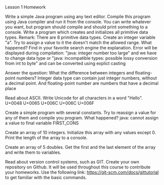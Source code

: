 Lesson 1 Homework

Write a simple Java program using any text editor. Compile this program using Java compiler and run it from the console. You can write whatever you want, but program should compile and should print something to a console.
Write a program which creates and initializes all primitive data types. Remark: There are 8 primitive data types.
Create an integer variable "a". Try to assign a value to it the doesn't match the allowed range. What happened? Find in your favorite search engine the explanation.
Error will be displayed during compilation:
"java: integer number too large" and we have to change data type
or "java: incompatible types: possible lossy conversion from int to byte" and can be converted using explict casting

Answer the question: What the difference between integers and floating-point numbers?
Integer data type can contain just integer numbers, without a decimal point. And floating-point number are numbers that have a decimal place

Read about ASCII. Write Unicode for all characters in a word "Hello".
U+0048 U+0065 U+006C U+006C U+006F

Create a simple program with several constants. Try to reassign a value for any of them and compile you program. What happened?
java: cannot assign a value to final variable FIRST_CONS

Create an array of 10 integers. Initialize this array with any values except 0. Print the length of the array to a console.

Create an array of 5 doubles. Get the first and the last element of the array and write them to variables.


Read about version control systems, such as GIT. Create your own repository on Github. It will be used throughout this course to contribute your homeworks. Use the following link: https://git-scm.com/docs/gittutorial to get familiar with the basic commands.
